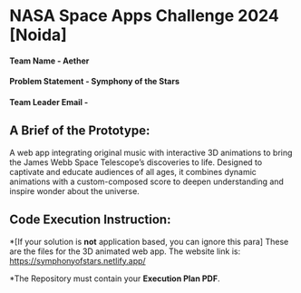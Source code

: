# NASA Space Apps Challenge 2024 [Noida]

#### Team Name - Aether
#### Problem Statement - Symphony of the Stars
#### Team Leader Email -

## A Brief of the Prototype:
A web app integrating original music with interactive 3D animations to bring the James Webb Space Telescope’s discoveries to life.  Designed to captivate and educate audiences of all ages, it combines dynamic animations with a custom-composed score to deepen understanding and inspire wonder about the universe.
## Code Execution Instruction:
  *[If your solution is **not** application based, you can ignore this para]
  These are the files for the 3D animated web app. 
  The website link is: https://symphonyofstars.netlify.app/
  
 *The Repository must contain your **Execution Plan PDF**.
